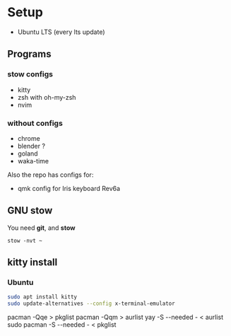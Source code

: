 # Setup

- Ubuntu LTS (every lts update)

## Programs

### stow configs

- kitty 
- zsh with oh-my-zsh
- nvim

### without configs

- chrome
- blender ?
- goland
- waka-time

Also the repo has configs for:

- qmk config for Iris keyboard Rev6a

## GNU stow

You need **git**, and **stow**

```
stow -nvt ~
```

## kitty install

### Ubuntu

```bash
sudo apt install kitty
sudo update-alternatives --config x-terminal-emulator
```
pacman -Qqe > pkglist
pacman -Qqm > aurlist
yay -S --needed - < aurlist
sudo pacman -S --needed - < pkglist
